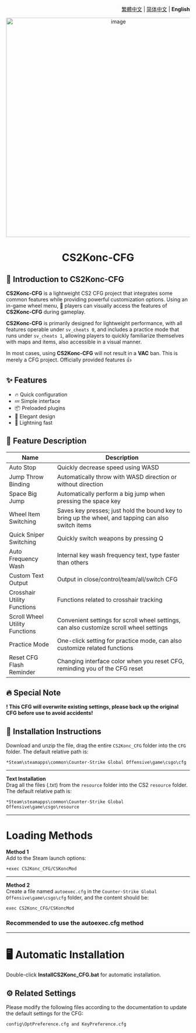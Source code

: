 <div align="right">

[繁體中文](./README.md) | [简体中文](./README.zh-CN.md) | **English**

</div>

<div align="center">
    <img src="https://github.com/Yunkong-ouo/CS2Konc_CFG/blob/main/github/image/ditou.jpg" alt="image" width="600">
</div>

<h1 align="center">CS2Konc-CFG</h1>

## 💼 Introduction to CS2Konc-CFG
**CS2Konc-CFG** is a lightweight CS2 CFG project that integrates some common features while providing powerful customization options. Using an in-game wheel menu, 🚀 players can visually access the features of **CS2Konc-CFG** during gameplay.

**CS2Konc-CFG** is primarily designed for lightweight performance, with all features operable under `sv_cheats 0`, and includes a practice mode that runs under `sv_cheats 1`, allowing players to quickly familiarize themselves with maps and items, also accessible in a visual manner. 

In most cases, using **CS2Konc-CFG** will not result in a **VAC** ban. This is merely a CFG project. Officially provided features 👍

## ✨ Features
- 🔥 Quick configuration
- 💤 Simple interface
- 📦 Preloaded plugins
- 🧹 Elegant design
- 🚀 Lightning fast

## 📝 Feature Description
| Name                      | Description                               |
|------------------------- |------------------------------------------|
| Auto Stop                | Quickly decrease speed using WASD        |
| Jump Throw Binding       | Automatically throw with WASD direction or without direction |
| Space Big Jump           | Automatically perform a big jump when pressing the space key |
| Wheel Item Switching      | Saves key presses; just hold the bound key to bring up the wheel, and tapping can also switch items |
| Quick Sniper Switching    | Quickly switch weapons by pressing Q     |
| Auto Frequency Wash       | Internal key wash frequency text, type faster than others |
| Custom Text Output        | Output in close/control/team/all/switch CFG |
| Crosshair Utility Functions| Functions related to crosshair tracking   |
| Scroll Wheel Utility Functions| Convenient settings for scroll wheel settings, can also customize scroll wheel settings |
| Practice Mode             | One-click setting for practice mode, can also customize related functions |
| Reset CFG Flash Reminder   | Changing interface color when you reset CFG, reminding you of the CFG reset |

## 🔥 Special Note
**! This CFG will overwrite existing settings, please back up the original CFG before use to avoid accidents!**

## 🚀 Installation Instructions
Download and unzip the file, drag the entire `CS2Konc_CFG` folder into the `CFG` folder. The default relative path is:
```
*Steam\steamapps\common\Counter-Strike Global Offensive\game\csgo\cfg
```

---

**Text Installation**<br>
Drag all the files (.txt) from the `resource` folder into the CS2 `resource` folder. The default relative path is:
```
*Steam\steamapps\common\Counter-Strike Global Offensive\game\csgo\resource
```

---

<h1>Loading Methods</h1>

**Method 1**  
Add to the Steam launch options:
```
+exec CS2Konc_CFG/CSKoncMod
```

---

**Method 2**  
Create a file named `autoexec.cfg` in the `Counter-Strike Global Offensive\game\csgo\cfg` folder, and the content should be:
```
exec CS2Konc_CFG/CSKoncMod
```
### **Recommended to use the autoexec.cfg method**

---

<h1>🖥️ Automatic Installation</h1>

Double-click **InstallCS2Konc_CFG.bat** for automatic installation.

## ⚙️ Related Settings
Please modify the following files according to the documentation to update the default settings for the CFG:
```
config\OptPreference.cfg and KeyPreference.cfg
```
